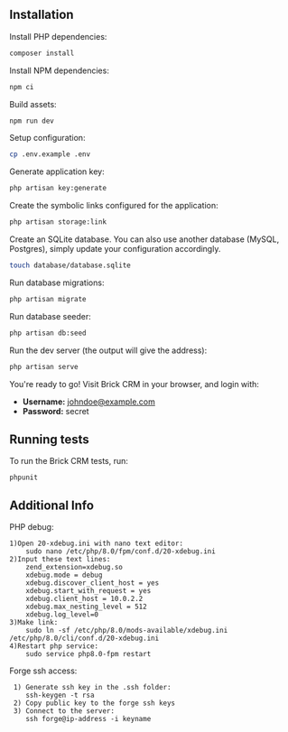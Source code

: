 ## Installation

Install PHP dependencies:

```sh
composer install
```

Install NPM dependencies:

```sh
npm ci
```

Build assets:

```sh
npm run dev
```

Setup configuration:

```sh
cp .env.example .env
```

Generate application key:

```sh
php artisan key:generate
```

Create the symbolic links configured for the application:

```sh
php artisan storage:link
```

Create an SQLite database. You can also use another database (MySQL, Postgres), simply update your configuration accordingly.

```sh
touch database/database.sqlite
```

Run database migrations:

```sh
php artisan migrate
```

Run database seeder:

```sh
php artisan db:seed
```

Run the dev server (the output will give the address):

```sh
php artisan serve
```

You're ready to go! Visit Brick CRM in your browser, and login with:

- **Username:** johndoe@example.com
- **Password:** secret

## Running tests

To run the Brick CRM tests, run:

```
phpunit
```


## Additional Info

PHP debug:
```
1)Open 20-xdebug.ini with nano text editor:
    sudo nano /etc/php/8.0/fpm/conf.d/20-xdebug.ini
2)Input these text lines:
    zend_extension=xdebug.so
    xdebug.mode = debug
    xdebug.discover_client_host = yes
    xdebug.start_with_request = yes
    xdebug.client_host = 10.0.2.2
    xdebug.max_nesting_level = 512
    xdebug.log_level=0
3)Make link:
    sudo ln -sf /etc/php/8.0/mods-available/xdebug.ini   /etc/php/8.0/cli/conf.d/20-xdebug.ini
4)Restart php service:
    sudo service php8.0-fpm restart
```

Forge ssh access:
```
 1) Generate ssh key in the .ssh folder: 
    ssh-keygen -t rsa
 2) Copy public key to the forge ssh keys
 3) Connect to the server: 
    ssh forge@ip-address -i keyname
```
